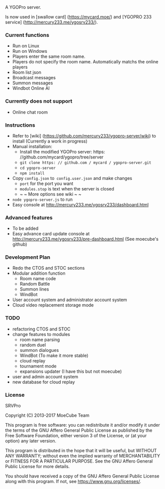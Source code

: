 A YGOPro server.

Is now used in [swallow card] (https://mycard.moe/) and [YGOPRO 233 service] (http://mercury233.me/ygosrv233/).

### Current functions
* Run on Linux
* Run on Windows
* Players enter the same room name.
* Players do not specify the room name. Automatically matchs the online players
* Room list json
* Broadcast messages
* Summon messages
* Windbot Online AI

### Currently does not support
* Online chat room

### Instructions
* Refer to [wiki] (https://github.com/mercury233/ygopro-server/wiki) to install (Currently a work in progress)
* Manual installation:
  * Install the modified YGOPro server: https: //github.com/mycard/ygopro/tree/server
  * `git clone https: // github.com / mycard / ygopro-server.git`
  * `cd ygopro-server`
  * `npm install`
* Copy `config.json` to` config.user.json` and make changes
  * `port` for the port you want
  * `modules.stop` is text when the server is closed
  * ~ ~ More options see wiki ~ ~
* `node ygopro-server.js` to run
* Easy console at http://mercury233.me/ygosrv233/dashboard.html

### Advanced features
* To be added
* Easy advance card update console at http://mercury233.me/ygosrv233/pre-dashboard.html (See moecube's github)

### Development Plan
* Redo the CTOS and STOC sections
* Modular addition function
  * Room name code
  * Random Battle
  * Summon lines
  * WindBot
* User account system and administrator account system
* Cloud video replacement storage mode

### TODO
* refactoring CTOS and STOC
* change features to modules
  * room name parsing
  * random duel
  * summon dialogues
  * WindBot (To make it more stable)
  * cloud replay
  * tournament mode
  * expansions updater (I have this but not moecube)
* user and admin account system
* new database for cloud replay

### License
SRVPro

Copyright (C) 2013-2017  MoeCube Team

This program is free software: you can redistribute it and/or modify
it under the terms of the GNU Affero General Public License as
published by the Free Software Foundation, either version 3 of the
License, or (at your option) any later version.

This program is distributed in the hope that it will be useful,
but WITHOUT ANY WARRANTY; without even the implied warranty of
MERCHANTABILITY or FITNESS FOR A PARTICULAR PURPOSE.  See the
GNU Affero General Public License for more details.

You should have received a copy of the GNU Affero General Public License
along with this program.  If not, see <https://www.gnu.org/licenses/>.
